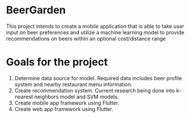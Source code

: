 # BeerGarden
This project intends to create a mobile application that is able to take user input on beer preferences and utilize a machine learning model to provide recommendations on beers within an optional cost/distance range


# Goals for the project
1. Determine data source for model. Required data includes beer profile system and nearby restaurant menu information.
2. Create recommendation system. Current research being done into k-nearest neighbors model and SVM models.
3. Create mobile app framework using Flutter.
4. Create web app framework using Flutter.
